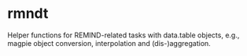 # rmndt

Helper functions for REMIND-related tasks with data.table objects, e.g., magpie object conversion, interpolation and (dis-)aggregation.

